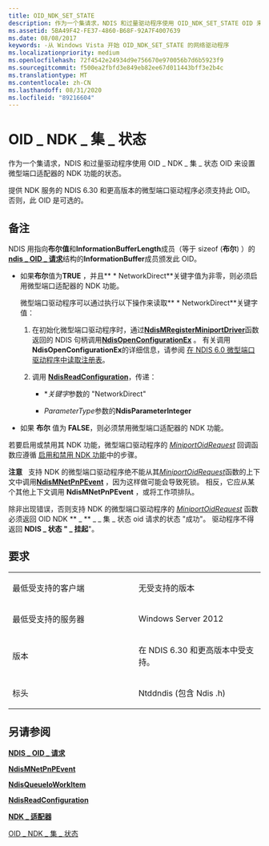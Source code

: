 ```yaml
---
title: OID_NDK_SET_STATE
description: 作为一个集请求，NDIS 和过量驱动程序使用 OID_NDK_SET_STATE OID 来设置微型端口适配器的 NDK 功能的状态。
ms.assetid: 5BA49F42-FE37-4860-B68F-92A7F4007639
ms.date: 08/08/2017
keywords: -从 Windows Vista 开始 OID_NDK_SET_STATE 的网络驱动程序
ms.localizationpriority: medium
ms.openlocfilehash: 72f4542e24934d9e756670e970056b7d6b5923f9
ms.sourcegitcommit: f500ea2fbfd3e849eb82ee67d011443bff3e2b4c
ms.translationtype: MT
ms.contentlocale: zh-CN
ms.lasthandoff: 08/31/2020
ms.locfileid: "89216604"
---
```

# <a name="oid_ndk_set_state"></a>OID \_ NDK \_ 集 \_ 状态


作为一个集请求，NDIS 和过量驱动程序使用 OID \_ NDK \_ 集 \_ 状态 OID 来设置微型端口适配器的 NDK 功能的状态。

提供 NDK 服务的 NDIS 6.30 和更高版本的微型端口驱动程序必须支持此 OID。 否则，此 OID 是可选的。

<a name="remarks"></a>备注
-------

NDIS 用指向**布尔值**和**InformationBufferLength**成员（等于 sizeof (**布尔**) ）的[**ndis \_ OID \_ 请求**](/windows-hardware/drivers/ddi/ndis/ns-ndis-_ndis_oid_request)结构的**InformationBuffer**成员颁发此 OID。

-   如果**布尔**值为**TRUE** ，并且** \* NetworkDirect**关键字值为非零，则必须启用微型端口适配器的 NDK 功能。

    微型端口驱动程序可以通过执行以下操作来读取** \* NetworkDirect**关键字值：

    1.  在初始化微型端口驱动程序时，通过[**NdisMRegisterMiniportDriver**](/windows-hardware/drivers/ddi/ndis/nf-ndis-ndismregisterminiportdriver)函数返回的 NDIS 句柄调用[**NdisOpenConfigurationEx**](/windows-hardware/drivers/ddi/ndis/nf-ndis-ndisopenconfigurationex) 。 有关调用 **NdisOpenConfigurationEx**的详细信息，请参阅 [在 NDIS 6.0 微型端口驱动程序中读取注册表](/previous-versions/windows/hardware/network/reading-the-registry-in-an-ndis-6-0-miniport-driver)。

    2.  调用 [**NdisReadConfiguration**](/windows-hardware/drivers/ddi/ndis/nf-ndis-ndisreadconfiguration)，传递：

        -   \**关键字*参数的 "NetworkDirect"

        -   *ParameterType*参数的**NdisParameterInteger**

-   如果 **布尔** 值为 **FALSE**，则必须禁用微型端口适配器的 NDK 功能。

若要启用或禁用其 NDK 功能，微型端口驱动程序的 [*MiniportOidRequest*](/windows-hardware/drivers/ddi/ndis/nc-ndis-miniport_oid_request) 回调函数应遵循 [启用和禁用 NDK 功能](./enabling-and-disabling-ndk-functionality.md)中的步骤。

**注意**   支持 NDK 的微型端口驱动程序绝不能从其[*MiniportOidRequest*](/windows-hardware/drivers/ddi/ndis/nc-ndis-miniport_oid_request)函数的上下文中调用[**NdisMNetPnPEvent**](/windows-hardware/drivers/ddi/ndis/nf-ndis-ndismnetpnpevent) ，因为这样做可能会导致死锁。 相反，它应从某个其他上下文调用 **NdisMNetPnPEvent** ，或将工作项排队。

 

除非出现错误，否则支持 NDK 的微型端口驱动程序的 [*MiniportOidRequest*](/windows-hardware/drivers/ddi/ndis/nc-ndis-miniport_oid_request) 函数必须返回 OID NDK ** \_ ** \_ \_ 集 \_ 状态 oid 请求的状态 "成功"。 驱动程序不得返回 **NDIS \_ 状态 " \_ 挂起**"。

<a name="requirements"></a>要求
------------

<table>
<colgroup>
<col width="50%" />
<col width="50%" />
</colgroup>
<tbody>
<tr class="odd">
<td><p>最低受支持的客户端</p></td>
<td><p>无受支持的版本</p></td>
</tr>
<tr class="even">
<td><p>最低受支持的服务器</p></td>
<td><p>Windows Server 2012</p></td>
</tr>
<tr class="odd">
<td><p>版本</p></td>
<td><p>在 NDIS 6.30 和更高版本中受支持。</p></td>
</tr>
<tr class="even">
<td><p>标头</p></td>
<td>Ntddndis (包含 Ndis .h) </td>
</tr>
</tbody>
</table>

## <a name="see-also"></a>另请参阅


[**NDIS \_ OID \_ 请求**](/windows-hardware/drivers/ddi/ndis/ns-ndis-_ndis_oid_request)

[**NdisMNetPnPEvent**](/windows-hardware/drivers/ddi/ndis/nf-ndis-ndismnetpnpevent)

[**NdisQueueIoWorkItem**](/windows-hardware/drivers/ddi/ndis/nf-ndis-ndisqueueioworkitem)

[**NdisReadConfiguration**](/windows-hardware/drivers/ddi/ndis/nf-ndis-ndisreadconfiguration)

[**NDK \_ 适配器**](/windows-hardware/drivers/ddi/ndkpi/ns-ndkpi-_ndk_adapter)

[OID \_ NDK \_ 集 \_ 状态](oid-ndk-set-state.md)

 


